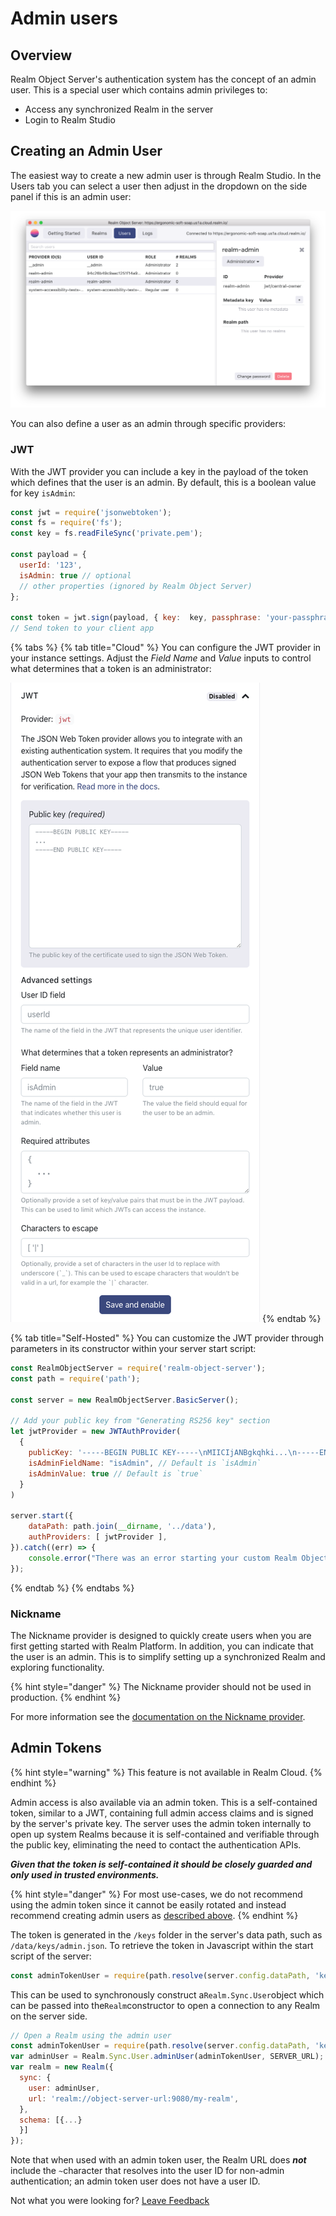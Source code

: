 # Admin users

## Overview

Realm Object Server's authentication system has the concept of an admin user. This is a special user which contains admin privileges to:

* Access any synchronized Realm in the server
* Login to Realm Studio

## Creating an Admin User

The easiest way to create a new admin user is through Realm Studio. In the Users tab you can select a user then adjust in the dropdown on the side panel if this is an admin user:

![](../../.gitbook/assets/screen-shot-2018-03-19-at-1.37.03-am.png)

You can also define a user as an admin through specific providers:

### JWT

With the JWT provider you can include a key in the payload of the token which defines that the user is an admin. By default, this is a boolean value for key `isAdmin`:

```javascript
const jwt = require('jsonwebtoken');
const fs = require('fs');
const key = fs.readFileSync('private.pem');

const payload = {
  userId: '123',
  isAdmin: true // optional
  // other properties (ignored by Realm Object Server)
};

const token = jwt.sign(payload, { key:  key, passphrase: 'your-passphrase' }, { algorithm: 'RS256'});
// Send token to your client app
```

{% tabs %}
{% tab title="Cloud" %}
You can configure the JWT provider in your instance settings. Adjust the _Field Name_ and _Value_ inputs to control what determines that a token is an administrator:

![](../../.gitbook/assets/image%20%2813%29.png)
{% endtab %}

{% tab title="Self-Hosted" %}
You can customize the JWT provider through parameters in its constructor within your server start script:

```javascript
const RealmObjectServer = require('realm-object-server');
const path = require('path');

const server = new RealmObjectServer.BasicServer();

// Add your public key from "Generating RS256 key" section
let jwtProvider = new JWTAuthProvider(
  {
    publicKey: '-----BEGIN PUBLIC KEY-----\nMIICIjANBgkqhki...\n-----END PUBLIC KEY-----',
    isAdminFieldName: "isAdmin", // Default is `isAdmin`
    isAdminValue: true // Default is `true`
  }
)

server.start({
    dataPath: path.join(__dirname, '../data'),
    authProviders: [ jwtProvider ],
}).catch((err) => {
    console.error("There was an error starting your custom Realm Object Server", err);
});
```
{% endtab %}
{% endtabs %}

### Nickname

The Nickname provider is designed to quickly create users when you are first getting started with Realm Platform. In addition, you can indicate that the user is an admin. This is to simplify setting up a synchronized Realm and exploring functionality.

{% hint style="danger" %}
The Nickname provider should not be used in production.
{% endhint %}

For more information see the [documentation on the Nickname provider](additional-providers.md#nickname).

## Admin Tokens

{% hint style="warning" %}
This feature is not available in Realm Cloud.
{% endhint %}

Admin access is also available via an admin token. This is a self-contained token, similar to a JWT, containing full admin access claims and is signed by the server's private key. The server uses the admin token internally to open up system Realms because it is self-contained and verifiable through the public key, eliminating the need to contact the authentication APIs.

_**Given that the token is self-contained it should be closely guarded and only used in trusted environments.**_

{% hint style="danger" %}
For most use-cases, we do not recommend using the admin token since it cannot be easily rotated and instead recommend creating admin users as [described above](admin-users.md#overview).
{% endhint %}

The token is generated in the `/keys` folder in the server's data path, such as `/data/keys/admin.json`. To retrieve the token in Javascript within the start script of the server:

```javascript
const adminTokenUser = require(path.resolve(server.config.dataPath, 'keys/admin.json')).ADMIN_TOKEN
```

This can be used to synchronously construct a`Realm.Sync.User`object which can be passed into the`Realm`constructor to open a connection to any Realm on the server side.

```javascript
// Open a Realm using the admin user
const adminTokenUser = require(path.resolve(server.config.dataPath, 'keys/admin.json')).ADMIN_TOKEN
var adminUser = Realm.Sync.User.adminUser(adminTokenUser, SERVER_URL);
var realm = new Realm({
  sync: {
    user: adminUser,
    url: 'realm://object-server-url:9080/my-realm',
  },
  schema: [{...}
  }]
});
```

Note that when used with an admin token user, the Realm URL does _**not**_ include the `~`character that resolves into the user ID for non-admin authentication; an admin token user does not have a user ID.

Not what you were looking for? [Leave Feedback](https://realm3.typeform.com/to/A4guM3) 

